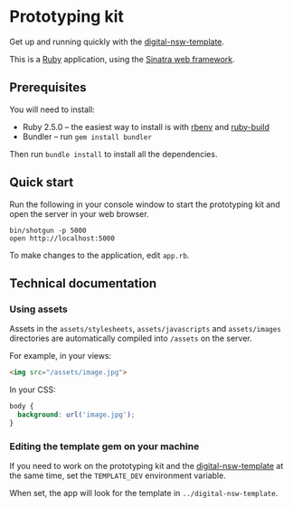 # Prototyping kit

Get up and running quickly with the [digital-nsw-template](https://github.com/digitalnsw/digital-nsw-template).

This is a [Ruby](https://www.ruby-lang.org/) application, using the [Sinatra web framework](https://http://sinatrarb.com).

## Prerequisites

You will need to install:

- Ruby 2.5.0 – the easiest way to install is with [rbenv](https://github.com/rbenv/rbenv) and [ruby-build](https://github.com/rbenv/ruby-build)
- Bundler – run `gem install bundler`

Then run `bundle install` to install all the dependencies.

## Quick start

Run the following in your console window to start the prototyping kit and open the server in your web browser.

```
bin/shotgun -p 5000
open http://localhost:5000
```

To make changes to the application, edit `app.rb`.

## Technical documentation

### Using assets

Assets in the `assets/stylesheets`, `assets/javascripts` and `assets/images` directories are automatically compiled into `/assets` on the server.

For example, in your views:

```html
<img src="/assets/image.jpg">
```

In your CSS:

```css
body {
  background: url('image.jpg');
}
```

### Editing the template gem on your machine

If you need to work on the prototyping kit and the [digital-nsw-template](https://github.com/digitalnsw/digital-nsw-template) at the same time, set the `TEMPLATE_DEV` environment variable.

When set, the app will look for the template in `../digital-nsw-template`.
